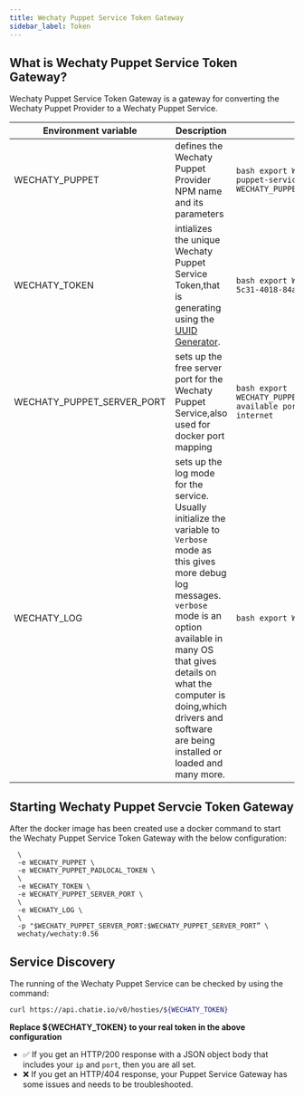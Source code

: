 ```yaml
---
title: Wechaty Puppet Service Token Gateway
sidebar_label: Token
---
```


## What is Wechaty Puppet Service Token Gateway?

Wechaty Puppet Service Token Gateway is a gateway for converting the Wechaty Puppet Provider to a Wechaty Puppet Service.

| Environment variable       | Description                                                                                                                                                                                                                                                                                              | Usage                                                                                                    |
|----------------------------|----------------------------------------------------------------------------------------------------------------------------------------------------------------------------------------------------------------------------------------------------------------------------------------------------------|----------------------------------------------------------------------------------------------------------|
| WECHATY_PUPPET             | defines the Wechaty Puppet Provider NPM name and its parameters                                                                                                                                                                                                                                          | ```bash export WECHATY_PUPPET=wechaty-puppet-service export WECHATY_PUPPET_SERVICE_TOKEN="__TOKEN__" ``` |
| WECHATY_TOKEN              | intializes the unique Wechaty Puppet Service Token,that is generating  using the [UUID Generator](https://www.uuidgenerator.net/version4).                                                                                                                                                               | ```bash export WECHATY_TOKEN='2fdb00a5-5c31-4018-84ac-c64e5f995057' ```                                  |
| WECHATY_PUPPET_SERVER_PORT | sets up the  free server port for the Wechaty Puppet Service,also used for docker port mapping                                                                                                                                                                                                           | ```bash export WECHATY_PUPPET_SERVER_PORT=8788 // any available port can be visited from internet ```    |
| WECHATY_LOG                | sets up the log mode for the service. Usually initialize the variable to `Verbose` mode as this gives more debug log messages. `verbose` mode is an option available in many OS that gives details on what the computer is doing,which drivers and software are being installed or loaded and many more. | ```bash export WECHATY_LOG="verbose" ```                                                                 |

## Starting Wechaty Puppet Servcie Token Gateway

After the docker image has been created use a docker command  to start the Wechaty Puppet Service Token Gateway with the below configuration:

```docker run -ti --rm \
  \
  -e WECHATY_PUPPET \
  -e WECHATY_PUPPET_PADLOCAL_TOKEN \
  \
  -e WECHATY_TOKEN \
  -e WECHATY_PUPPET_SERVER_PORT \
  \
  -e WECHATY_LOG \
  \
  -p "$WECHATY_PUPPET_SERVER_PORT:$WECHATY_PUPPET_SERVER_PORT” \
  wechaty/wechaty:0.56
```

## Service Discovery

The running of the Wechaty Puppet Service can be checked by using the command:

```sh
curl https://api.chatie.io/v0/hosties/${WECHATY_TOKEN}
```

**Replace ${WECHATY_TOKEN} to your real token in the above configuration**

* ✅ If you get an HTTP/200 response with a JSON object body that includes your `ip` and `port`, then you are all set.
* ❌ If you get an HTTP/404 response, your Puppet Service Gateway has some issues and needs to be troubleshooted.
